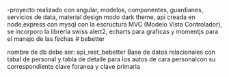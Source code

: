 -proyecto realizado con angular, modelos, componentes, guardianes, servicios de data,
 material design modo dark theme, 
api creada en node,express con mysql con la escructura MVC (Modelo Vista Controlador), 
se incorporo la libreria swiss alert2, echarts para graficas y momentjs para el manejo de las fechas # bebetter

nombre de db debe ser: api_rest_bebetter
Base de datos relacionales con tabal de personal y tabla de detalle para los autos de cara personalcon su correspondiente clave foranea y clave primaria